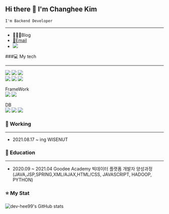 ## Hi there 👋 I'm Changhee Kim 
~~~
I'm Backend Developer
~~~

---

- <a href='https://changheesjunk.tistory.com/' target="_blank" style="text-decoration:none">👨🏼‍💻Blog<a/>
- <a href='mailto:ch9n9.hee@gamil.com' >📧Email<a/>
- <a href='https://www.instagram.com/ch9n9.hee/'><img src="https://img.shields.io/badge/Instagram-E4405F?style=flat-square&logo=Instagram&logoColor=white&link=https://www.instagram.com/ch9n9.hee"/></a>

###💻 My tech

----


<img src="https://img.shields.io/badge/HTML5-E34F26?style=for-the-badge&logo=html5&logoColor=white">
<img src="https://img.shields.io/badge/CSS3-1572B6?style=for-the-badge&logo=css3&logoColor=white">
<img src="https://img.shields.io/badge/JavaScript-323330?style=for-the-badge&logo=javascript&logoColor=F7DF1E">
<br>
<img src="https://img.shields.io/badge/jQuery-0769AD?style=for-the-badge&logo=jquery&logoColor=white">
<img src="	https://img.shields.io/badge/Java-ED8B0E?style=for-the-badge&logo=java&logoColor=white">
<img src="	https://img.shields.io/badge/Python-14354C?style=for-the-badge&logo=python&logoColor=white">

FrameWork<br>
<img src="https://img.shields.io/badge/Spring-6DB33F?style=for-the-badge&logo=spring&logoColor=white">
<img src="https://img.shields.io/badge/Spring_Boot-F2F4F9?style=for-the-badge&logo=spring-boot">

DB<br>
<img src="https://img.shields.io/badge/Oracle-F80000?style=for-the-badge&logo=oracle&logoColor=black">
<img src="https://img.shields.io/badge/MariaDB-003545?style=for-the-badge&logo=mariadb&logoColor=white">
<img src="https://img.shields.io/badge/MySQL-005C84?style=for-the-badge&logo=mysql&logoColor=white">

### 💼 Working

----
- 2021.08.17 ~ ing <a href='https://www.wisenut.com/' target="_blank" style="text-decoration:none">WISENUT</a> 
  
### 🌱 Education

----
- 2020.09 ~ 2021.04 Goodee Academy 빅데이터 플랫폼 개발자 양성과정(JAVA,JSP,SPRING,XML/AJAX,HTML/CSS, JAVASCRIPT, HADOOP, PYTHON)

### ⭐️ My Stat
![dev-hee99's GitHub stats](https://github-readme-stats.vercel.app/api?username=dev-hee99&show_icons=true&theme=prussian)



<!--
**dev-hee99/dev-hee99** is a ✨ _special_ ✨ repository because its `README.md` (this file) appears on your GitHub profile.

Here are some ideas to get you started:

- 🔭 I’m currently working on ...
- 🌱 I’m currently learning ...
- 👯 I’m looking to collaborate on ...
- 🤔 I’m looking for help with ...
- 💬 Ask me about ...
- 📫 How to reach me: ...
- 😄 Pronouns: ...
- ⚡ Fun fact: ...
-->


